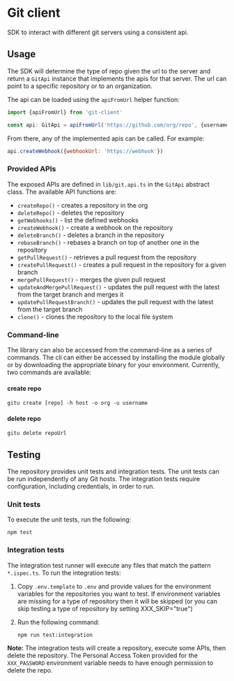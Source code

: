 # Git client

SDK to interact with different git servers using a consistent api.

## Usage

The SDK will determine the type of repo given the url to the server and return a `GitApi` instance that implements the apis for that server. The url can point to a specific repository or to an organization.

The api can be loaded using the `apiFromUrl` helper function:

```javascript
import {apiFromUrl} from 'git-client'

const api: GitApi = apiFromUrl('https://github.com/org/repo', {username, password})
```

From there, any of the implemented apis can be called. For example:

```javascript
api.createWebhook({webhookUrl: 'https://webhook'})
```

### Provided APIs

The exposed APIs are defined in `lib/git.api.ts` in the `GitApi` abstract class. The available API functions are:

- `createRepo()` - creates a repository in the org
- `deleteRepo()` - deletes the repository
- `getWebhooks()` - list the defined webhooks
- `createWebhook()` - create a webhook on the repository
- `deleteBranch()` - deletes a branch in the repository
- `rebaseBranch()` - rebases a branch on top of another one in the repository
- `getPullRequest()` - retrieves a pull request from the repository
- `createPullRequest()` - creates a pull request in the repository for a given branch
- `mergePullRequest()` - merges the given pull request
- `updateAndMergePullRequest()` - updates the pull request with the latest from the target branch and merges it
- `updatePullRequestBranch()` - updates the pull request with the latest from the target branch
- `clone()` - clones the repository to the local file system

### Command-line

The library can also be accessed from the command-line as a series of commands. The cli can either be accessed by installing the module globally or by downloading the appropriate binary for your environment. Currently, two commands are available:

#### create repo

`gitu create [repo] -h host -o org -u username`

#### delete repo

`gitu delete repoUrl`

## Testing

The repository provides unit tests and integration tests. The unit tests can be run independently of any Git hosts. The integration tests require configuration, including credentials, in order to run.

### Unit tests

To execute the unit tests, run the following:

```shell
npm test
```

### Integration tests

The integration test runner will execute any files that match the pattern `*.ispec.ts`. To run the integration tests:

1. Copy `.env.template` to `.env` and provide values for the environment variables for the repositories you want to test. If environment variables are missing for a type of repository then it will be skipped (or you can skip testing a type of repository by setting XXX_SKIP="true")
2. Run the following command:

    ```shell
    npm run test:integration
    ```
   
**Note:** The integration tests will create a repository, execute some APIs, then delete the repository. The Personal Access Token provided for the `XXX_PASSWORD` environment variable needs to have enough permission to delete the repo.
